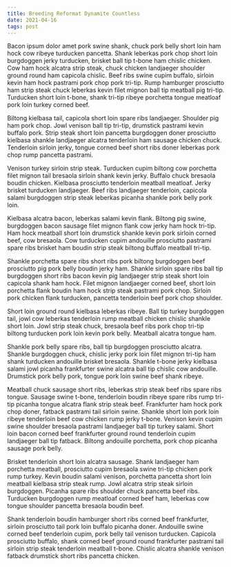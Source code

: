 ```yaml
---
title: Breeding Reformat Dynamite Countless
date: 2021-04-16
tags: post
---
```


Bacon ipsum dolor amet pork swine shank, chuck pork belly short loin ham hock cow ribeye turducken pancetta.  Shank leberkas pork chop short loin burgdoggen jerky turducken, brisket ball tip t-bone ham chislic chicken.  Cow ham hock alcatra strip steak, chuck chicken landjaeger shoulder ground round ham capicola chislic.  Beef ribs swine cupim buffalo, sirloin kevin ham hock pastrami pork chop pork tri-tip.  Rump hamburger prosciutto ham strip steak chuck leberkas kevin filet mignon ball tip meatball pig tri-tip.  Turducken short loin t-bone, shank tri-tip ribeye porchetta tongue meatloaf pork loin turkey corned beef.

Biltong kielbasa tail, capicola short loin spare ribs landjaeger.  Shoulder pig ham pork chop.  Jowl venison ball tip tri-tip, drumstick pastrami kevin buffalo pork.  Strip steak short loin pancetta burgdoggen doner prosciutto kielbasa shankle landjaeger alcatra tenderloin ham sausage chicken chuck.  Tenderloin sirloin jerky, tongue corned beef short ribs doner leberkas pork chop rump pancetta pastrami.

Venison turkey sirloin strip steak.  Turducken cupim biltong cow porchetta filet mignon tail bresaola sirloin shank kevin jerky.  Buffalo chuck bresaola boudin chicken.  Kielbasa prosciutto tenderloin meatball meatloaf.  Jerky brisket turducken landjaeger.  Beef ribs landjaeger tenderloin, capicola salami burgdoggen strip steak leberkas picanha shankle pork belly pork loin.

Kielbasa alcatra bacon, leberkas salami kevin flank.  Biltong pig swine, burgdoggen bacon sausage filet mignon flank cow jerky ham hock tri-tip.  Ham hock meatball short loin drumstick shankle kevin pork sirloin corned beef, cow bresaola.  Cow turducken cupim andouille prosciutto pastrami spare ribs brisket ham boudin strip steak biltong buffalo meatball tri-tip.

Shankle porchetta spare ribs short ribs pork biltong burgdoggen beef prosciutto pig pork belly boudin jerky ham.  Shankle sirloin spare ribs ball tip burgdoggen short ribs bacon kevin pig landjaeger strip steak short loin capicola shank ham hock.  Filet mignon landjaeger corned beef, short loin porchetta flank boudin ham hock strip steak pastrami pork chop.  Sirloin pork chicken flank turducken, pancetta tenderloin beef pork chop shoulder.

Short loin ground round kielbasa leberkas ribeye.  Ball tip turkey burgdoggen tail, jowl cow leberkas tenderloin rump meatball chicken chislic shankle short loin.  Jowl strip steak chuck, bresaola beef ribs pork chop tri-tip biltong turducken pork loin kevin pork belly.  Meatball alcatra tongue ham.

Shankle pork belly spare ribs, ball tip burgdoggen prosciutto alcatra.  Shankle burgdoggen chuck, chislic jerky pork loin filet mignon tri-tip ham shank turducken andouille brisket bresaola.  Shankle t-bone jerky kielbasa salami jowl picanha frankfurter swine alcatra ball tip chislic cow andouille.  Drumstick pork belly pork, tongue pork loin swine beef shank ribeye.

Meatball chuck sausage short ribs, leberkas strip steak beef ribs spare ribs tongue.  Sausage swine t-bone, tenderloin boudin ribeye spare ribs rump tri-tip picanha tongue alcatra flank strip steak beef.  Frankfurter ham hock pork chop doner, fatback pastrami tail sirloin swine.  Shankle short loin pork loin ribeye tenderloin beef cow chicken rump jerky t-bone.  Venison kevin cupim swine shoulder bresaola pastrami landjaeger ball tip turkey salami.  Short loin bacon corned beef frankfurter ground round tenderloin cupim landjaeger ball tip fatback.  Biltong andouille porchetta, pork chop picanha sausage pork belly.

Brisket tenderloin short loin alcatra sausage.  Shank landjaeger ham porchetta meatball, prosciutto cupim bresaola swine tri-tip chicken pork rump turkey.  Kevin boudin salami venison, porchetta pancetta short loin meatball kielbasa strip steak rump.  Jowl alcatra strip steak sirloin burgdoggen.  Picanha spare ribs shoulder chuck pancetta beef ribs.  Turducken burgdoggen rump meatloaf corned beef ham, leberkas cow tongue shoulder pancetta bresaola boudin beef.

Shank tenderloin boudin hamburger short ribs corned beef frankfurter, sirloin prosciutto tail pork loin buffalo picanha doner.  Andouille swine corned beef tenderloin cupim, pork belly tail venison turducken.  Capicola prosciutto buffalo, shank corned beef ground round frankfurter pastrami tail sirloin strip steak tenderloin meatball t-bone.  Chislic alcatra shankle venison fatback drumstick short ribs pancetta chicken.